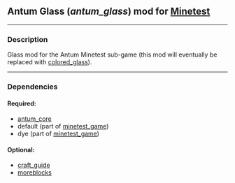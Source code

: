 ## Antum Glass (***antum_glass***) mod for [Minetest][]


---
### **Description**

Glass mod for the Antum Minetest sub-game (this mod will eventually be replaced with [colored_glass][]).


---
### **Dependencies**

#### Required:
- [antum_core][]
- default (part of [minetest_game][])
- dye (part of [minetest_game][])

#### Optional:
- [craft_guide][]
- [moreblocks][]


[Minetest]: http://www.minetest.net/

[antum_core]: https://github.com/AntumMT/mod-antum_core
[colored_glass]: https://github.com/AntumMT/mod-colored_glass
[craft_guide]: https://forum.minetest.net/viewtopic.php?t=2334
[minetest_game]: https://github.com/minetest/minetest_game
[moreblocks]: https://forum.minetest.net/viewtopic.php?t=509
